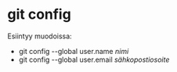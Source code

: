 # git config

Esiintyy muodoissa:

+ git config --global user.name _nimi_
+ git config --global user.email _sähkopostiosoite_
